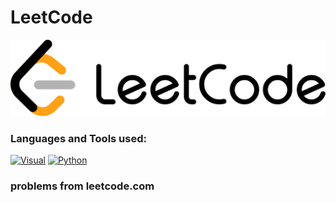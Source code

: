 # LeetCode
[![Header](https://github.com/GoodyrevQA/LeetCode/blob/main/assets/LeetCode_Logo.png)](https://github.com/GoodyrevQA/LeetCode)  

### Languages and Tools used:
[![Visual](https://img.shields.io/badge/-Visual_Studio_Code-24292f??style=for-the-badge&logo=Visualstudiocode&logoColor=47c5fb)](https://github.com/GoodyrevQA)
[![Python](https://img.shields.io/badge/-Python-24292f??style=for-the-badge&logo=Python&logoColor=47c5fb)](https://github.com/GoodyrevQA/python_tg_bot)


### problems from leetcode.com 




